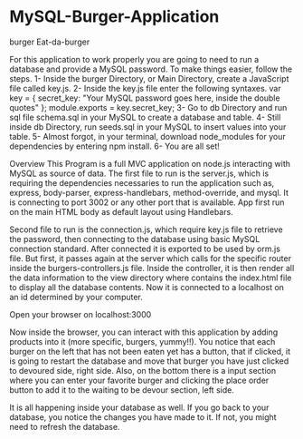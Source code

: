 # MySQL-Burger-Application

burger
Eat-da-burger

For this application to work properly you are going to need to run a database and provide a MySQL password. To make things easier, follow the steps. 1- Inside the burger Directory, or Main Directory, create a JavaScript file called key.js. 2- Inside the key.js file enter the following syntaxes. var key = { secret_key: "Your MySQL password goes here, inside the double quotes" }; module.exports = key.secret_key; 3- Go to db Directory and run sql file schema.sql in your MySQL to create a database and table. 4- Still inside db Directory, run seeds.sql in your MySQL to insert values into your table. 5- Almost forgot, in your terminal, download node_modules for your dependencies by entering npm install. 6- You are all set!

Overview This Program is a full MVC application on node.js interacting with MySQL as source of data. The first file to run is the server.js, which is requiring the dependencies necessaries to run the application such as, express, body-parser, express-handlebars, method-override, and mysql. It is connecting to port 3002 or any other port that is available. App first run on the main HTML body as default layout using Handlebars.

Second file to run is the connection.js, which require key.js file to retrieve the password, then connecting to the database using basic MySQL connection standard. After connected it is exported to be used by orm.js file. But first, it passes again at the server which calls for the specific router inside the burgers-controllers.js file. Inside the controller, it is then render all the data information to the view directory where contains the index.html file to display all the database contents. Now it is connected to a localhost on an id determined by your computer.

Open your browser on localhost:3000

Now inside the browser, you can interact with this application by adding products into it (more specific, burgers, yummy!!). You notice that each burger on the left that has not been eaten yet has a button, that if clicked, it is going to restart the database and move that burger you have just clicked to devoured side, right side. Also, on the bottom there is a input section where you can enter your favorite burger and clicking the place order button to add it to the waiting to be devour section, left side.

It is all happening inside your database as well. If you go back to your database, you notice the changes you have made to it. If not, you might need to refresh the database.